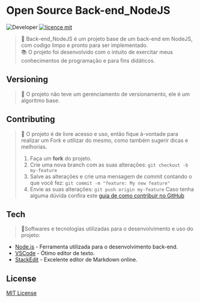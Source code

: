 # Open Source Back-end_NodeJS
![Developer](https://img.shields.io/badge/GabrielFSSantos-Back--end__NodeJS-blue)
[![licence mit](https://img.shields.io/github/license/GabrielFSSantos/Back-end_NodeJS)](https://github.com/GabrielFSSantos/Back-end_NodeJS/blob/master/LICENSE)

> :wrench:  Back-end_NodeJS é um projeto base de um back-end em NodeJS, com codigo limpo e pronto para ser implementado. <br>
> :books: O projeto foi desenvolvido com o intuito de exercitar meus conhecimentos de programação e para fins didáticos.

## Versioning
> :flags: O projeto não teve um gerenciamento de versionamento, ele é um algoritmo base.

## Contributing
> :information_desk_person: O projeto é de livre acesso e uso, então fique à-vontade para realizar um Fork e utilizar do mesmo, como também sugerir dicas e melhorias.
> 
>  1. Faça um **fork** do projeto.
> 2. Crie uma nova branch com as suas alterações: `git checkout -b my-feature`
> 3. Salve as alterações e crie uma mensagem de commit contando o que você fez: `git commit -m "feature: My new feature"`
> 4. Envie as suas alterações: `git push origin my-feature`
> Caso tenha alguma dúvida confira este [guia de como contribuir no GitHub](https://github.com/firstcontributions/first-contributions)

## Tech
> :space_invader:Softwares e tecnologias utilizadas para o desenvolvimento e uso do projeto:

* [Node.js] - Ferramenta utilizada para o desenvolvimento back-end.
* [VSCode] - Ótimo editor de texto.
* [StackEdit] - Excelente editor de Markdown online.

## License
[MIT License](https://github.com/GabrielFSSantos/Back-end_NodeJS/blob/master/LICENSE)

[Node.js]: <https://nodejs.org/>
[VSCode]: <https://code.visualstudio.com/>
[StackEdit]: <https://stackedit.io/>

